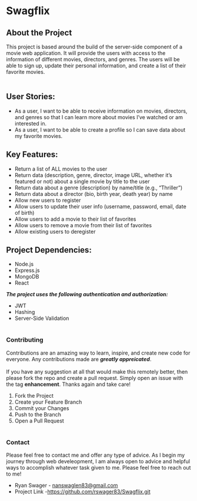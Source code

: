# Swagflix

## About the Project
This project is based around the build of the server-side component of a movie web application. It will provide the users with access to the information of different movies, directors, and genres. The users will be able to sign up, update their personal information, and create a list of their favorite movies.<br /><br />

## User Stories:
- As a user, I want to be able to receive information on movies, directors, and genres so that I
can learn more about movies I’ve watched or am interested in.
- As a user, I want to be able to create a profile so I can save data about my favorite movies.

## Key Features:
- Return a list of ALL movies to the user
- Return data (description, genre, director, image URL, whether it’s featured or not) about a single movie by title to the user
- Return data about a genre (description) by name/title (e.g., “Thriller”)
- Return data about a director (bio, birth year, death year) by name
- Allow new users to register
- Allow users to update their user info (username, password, email, date of birth)
- Allow users to add a movie to their list of favorites
- Allow users to remove a movie from their list of favorites
- Allow existing users to deregister

## Project Dependencies:
- Node.js
- Express.js
- MongoDB
- React

***The project uses the following authentication and authorization:***
 - JWT
 - Hashing
 - Server-Side Validation
<br /><br />

### Contributing
Contributions are an amazing way to learn, inspire, and create new code for everyone. Any contributions made are ***greatly appreicated***. <br /><br />
If you have any suggestion at all that would make this remotely better, then please fork the repo and create a pull request. Simply open an issue with the tag **enhancement**. Thanks again and take care! 
<space>
1. Fork the Project
2. Create your Feature Branch 
3. Commit your Changes 
4. Push to the Branch 
5. Open a Pull Request <br /><br />
### **Contact**
Please feel free to contact me and offer any type of advice. As I begin my journey through web develeopment, I am always open to advice and helpful ways to accomplish whatever task given to me. Please feel free to reach out to me!
- Ryan Swager - nanswaglen83@gmail.com
- Project Link -https://github.com/rswager83/Swagflix.git
